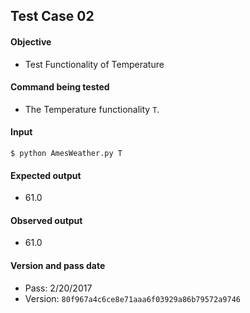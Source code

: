 ## Test Case 02
#### Objective
- Test Functionality of Temperature

#### Command being tested
- The Temperature functionality ```T```.

#### Input
``` $ python AmesWeather.py T ```


#### Expected output
- 61.0

#### Observed output
- 61.0

#### Version and pass date
- Pass: 2/20/2017
- Version: ```80f967a4c6ce8e71aaa6f03929a86b79572a9746```
